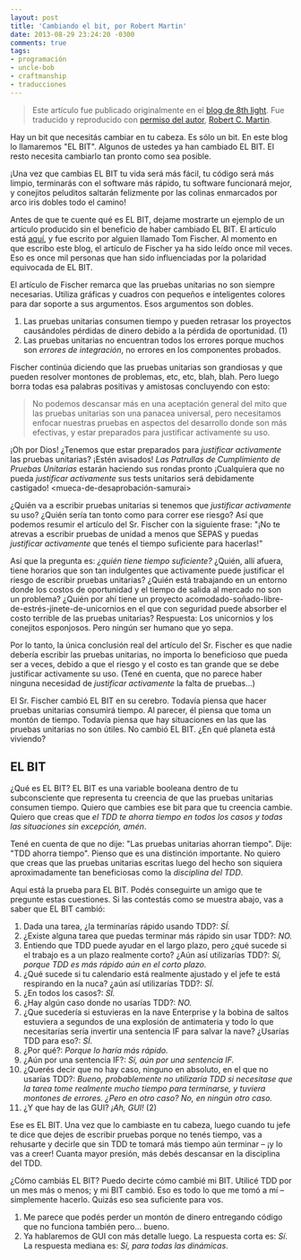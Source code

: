 ```yaml
---
layout: post
title: 'Cambiando el bit, por Robert Martin'
date: 2013-08-29 23:24:20 -0300
comments: true
tags:
- programación
- uncle-bob
- craftmanship
- traducciones
---
```


> Este artículo fue publicado originalmente en el [blog de 8th light][original]. Fue traducido y reproducido con [permiso del autor][permission], [Robert C. Martin][unclebobmartin].

Hay un bit que necesitás cambiar en tu cabeza. Es sólo un bit. En este blog lo llamaremos "EL BIT". Algunos de ustedes ya han cambiado EL BIT. El resto necesita cambiarlo tan pronto como sea posible.

¡Una vez que cambias EL BIT tu vida será más fácil, tu código será más limpio, terminarás con el software más rápido, tu software funcionará mejor, y conejitos peluditos saltarán felizmente por las colinas enmarcados por arco iris dobles todo el camino!

Antes de que te cuente qué es EL BIT, dejame mostrarte un ejemplo de un artículo producido sin el beneficio de haber cambiado EL BIT. El artículo está [aquí][article], y fue escrito por alguien llamado Tom Fischer. Al momento en que escribo este blog, el artículo de Fischer ya ha sido leído once mil veces. Eso es once mil personas que han sido influenciadas por la polaridad equivocada de EL BIT.

El artículo de Fischer remarca que las pruebas unitarias no son siempre necesarias. Utiliza gráficas y cuadros con pequeños e inteligentes colores para dar soporte a sus argumentos. Esos argumentos son dobles.

1. Las pruebas unitarias consumen tiempo y pueden retrasar los proyectos causándoles pérdidas de dinero debido a la pérdida de oportunidad. (1)
2. Las pruebas unitarias no encuentran todos los errores porque muchos son *errores de integración*, no errores en los componentes probados.

Fischer continúa diciendo que las pruebas unitarias son grandiosas y que pueden resolver montones de problemas, etc, etc, blah, blah. Pero luego borra todas esa palabras positivas y amistosas concluyendo con esto:

> No podemos descansar más en una aceptación general del mito que las pruebas unitarias son una panacea universal, pero necesitamos enfocar nuestras pruebas en aspectos del desarrollo donde son más efectivas, y estar preparados para justificar activamente su uso.

¡Oh por Dios! ¿Tenemos que estar preparados para *justificar activamente* las pruebas unitarias? ¡Estén avisados! *Las Patrullas de Cumplimiento de Pruebas Unitarias* estarán haciendo sus rondas pronto ¡Cualquiera que no pueda *justificar activamente* sus tests unitarios será debidamente castigado! &lt;mueca-de-desaprobación-samurai&gt;

¿Quién va a escribir pruebas unitarias si tenemos que *justificar activamente* su uso? ¿Quién sería tan tonto como para correr ese riesgo? Así que podemos resumir el artículo del Sr. Fischer con la siguiente frase: "¡No te atrevas a escribir pruebas de unidad a menos que SEPAS y puedas *justificar activamente* que tenés el tiempo suficiente para hacerlas!"

Así que la pregunta es: *¿quién tiene tiempo suficiente?* ¿Quién, allí afuera, tiene horarios que son tan indulgentes que activamente puede justificar el riesgo de escribir pruebas unitarias? ¿Quién está trabajando en un entorno donde los costos de oportunidad y el tiempo de salida al mercado no son un problema? ¿Quién por ahí tiene un proyecto acomodado-soñado-libre-de-estrés-jinete-de-unicornios en el que con seguridad puede absorber el costo terrible de las pruebas unitarias? Respuesta: Los unicornios y los conejitos esponjosos. Pero ningún ser humano que yo sepa.

Por lo tanto, la única conclusión real del artículo del Sr. Fischer es que nadie debería escribir las pruebas unitarias, no importa lo beneficioso que pueda ser a veces, debido a que el riesgo y el costo es tan grande que se debe justificar activamente su uso. (Tené en cuenta, que no parece haber ninguna necesidad de *justificar activamente* la falta de pruebas...)

El Sr. Fischer cambió EL BIT en su cerebro. Todavía piensa que hacer pruebas unitarias consumirá tiempo. Al parecer, él piensa que toma un montón de tiempo. Todavía piensa que hay situaciones en las que las pruebas unitarias no son útiles. No cambió EL BIT. ¿En qué planeta está viviendo?

## EL BIT
¿Qué es EL BIT? EL BIT es una variable booleana dentro de tu subconsciente que representa tu creencia de que las pruebas unitarias consumen tiempo. Quiero que cambies ese bit para que tu creencia cambie. Quiero que creas que *el TDD te ahorra tiempo en todos los casos y todas las situaciones sin excepción, amén*.

Tené en cuenta de que no dije: "Las pruebas unitarias ahorran tiempo". Dije: "TDD ahorra tiempo". Pienso que es una distinción importante. No quiero que creas que las pruebas unitarias escritas luego del hecho son siquiera aproximadamente tan beneficiosas como la *disciplina del TDD*.

Aquí está la prueba para EL BIT. Podés conseguirte un amigo que te pregunte estas cuestiones. Si las contestás como se muestra abajo, vas a saber que EL BIT cambió:

1. Dada una tarea, ¿la terminarías rápido usando TDD?: *SÍ.*
2. ¿Existe alguna tarea que puedas terminar más rápido sin usar TDD?: *NO.*
3. Entiendo que TDD puede ayudar en el largo plazo, pero ¿qué sucede si el trabajo es a un plazo realmente corto? ¿Aún así utilizarías TDD?: *Sí, porque TDD es más rápido aún en el corto plazo.*
4. ¿Qué sucede si tu calendario está realmente ajustado y el jefe te está respirando en la nuca? ¿aún así utilizarías TDD?: *SÍ.*
5. ¿En todos los casos?: *SÍ.*
6. ¿Hay algún caso donde no usarías TDD?: *NO.*
7. ¿Que sucedería si estuvieras en la nave Enterprise y la bobina de saltos estuviera a segundos de una explosión de antimateria y todo lo que necesitarías sería invertir una sentencia IF para salvar la nave? ¿Usarías TDD para eso?: *SÍ.*
8. ¿Por qué?: *Porque lo haría más rápido.*
9. ¿Aún por una sentencia IF?: *Sí, aún por una sentencia IF.*
10. ¿Querés decir que no hay caso, ninguno en absoluto, en el que no usarías TDD?: *Bueno, probablemente no utilizaría TDD si necesitase que la tarea tome realmente mucho tiempo para terminarse, y tuviera montones de errores. ¿Pero en otro caso? No, en ningún otro caso.*
11. ¿Y que hay de las GUI? *¡Ah, GUI!* (2)

Ese es EL BIT. Una vez que lo cambiaste en tu cabeza, luego cuando tu jefe te dice que dejes de escribir pruebas porque no tenés tiempo, vas a rehusarte y decirle que sin TDD te tomará más tiempo aún terminar – ¡y lo vas a creer! Cuanta mayor presión, más debés descansar en la disciplina del TDD.

¿Cómo cambiás EL BIT? Puedo decirte cómo cambié mi BIT. Utilicé TDD por un mes más o menos; y mi BIT cambió. Eso es todo lo que me tomó a mí – simplemente hacerlo. Quizás eso sea suficiente para vos.

1. Me parece que podés perder un montón de dinero entregando código que no funciona también pero... bueno.
2. Ya hablaremos de GUI con más detalle luego. La respuesta corta es: *Sí*. La respuesta mediana es: *Sí, para todas las dinámicas*.


[original]: http://blog.8thlight.com/uncle-bob/2012/01/11/Flipping-the-Bit.html
[permission]: http://twitter.com/luke_ar/status/247212176287334400
[unclebobmartin]: http://twitter.com/unclebobmartin
[article]: http://www.simple-talk.com/dotnet/.net-framework/unit-testing-myths-and-practices/